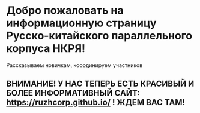 # Добро пожаловать на информационную страницу Русско-китайского параллельного корпуса НКРЯ!

Рассказываем новичкам, координируем участников

## ВНИМАНИЕ! У НАС ТЕПЕРЬ ЕСТЬ КРАСИВЫЙ И БОЛЕЕ ИНФОРМАТИВНЫЙ САЙТ: https://ruzhcorp.github.io/ ! ЖДЕМ ВАС ТАМ!

